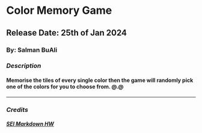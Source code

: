 # Color Memory Game

## Release Date: 25th of Jan 2024

### By: Salman BuAli

### ***Description***
#### Memorise the tiles of every single color then the game will randomly pick one of the colors for you to choose from. @.@

***

### ***Credits***

##### [SEI Markdown HW](https://github.com/SEI-08-Bahrain/u1_hw_markdown)

